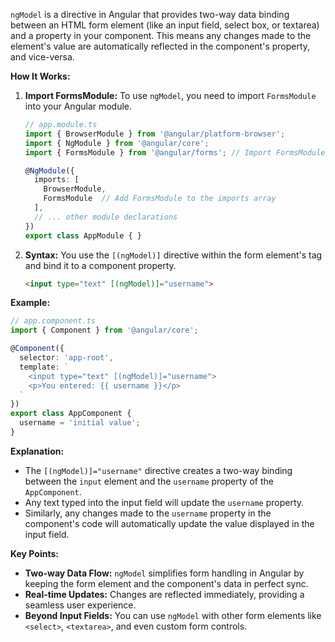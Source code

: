 `ngModel` is a directive in Angular that provides two-way data binding between an HTML form element (like an input field, select box, or textarea) and a property in your component. This means any changes made to the element's value are automatically reflected in the component's property, and vice-versa. 

**How It Works:**

1. **Import FormsModule:**  To use `ngModel`, you need to import `FormsModule` into your Angular module.

   ```typescript
   // app.module.ts
   import { BrowserModule } from '@angular/platform-browser';
   import { NgModule } from '@angular/core';
   import { FormsModule } from '@angular/forms'; // Import FormsModule

   @NgModule({
     imports: [
       BrowserModule,
       FormsModule  // Add FormsModule to the imports array
     ],
     // ... other module declarations
   })
   export class AppModule { } 
   ```

2. **Syntax:**  You use the `[(ngModel)]` directive within the form element's tag and bind it to a component property.

   ```html
   <input type="text" [(ngModel)]="username"> 
   ```

**Example:**

```typescript
// app.component.ts
import { Component } from '@angular/core';

@Component({
  selector: 'app-root',
  template: `
    <input type="text" [(ngModel)]="username">
    <p>You entered: {{ username }}</p>
  `
})
export class AppComponent {
  username = 'initial value';
}
```

**Explanation:**

- The `[(ngModel)]="username"` directive creates a two-way binding between the `input` element and the `username` property of the `AppComponent`.
- Any text typed into the input field will update the `username` property.
- Similarly, any changes made to the `username` property in the component's code will automatically update the value displayed in the input field.

**Key Points:**

- **Two-way Data Flow:** `ngModel` simplifies form handling in Angular by keeping the form element and the component's data in perfect sync.
- **Real-time Updates:**  Changes are reflected immediately, providing a seamless user experience.
- **Beyond Input Fields:**  You can use `ngModel` with other form elements like `<select>`, `<textarea>`, and even custom form controls. 
